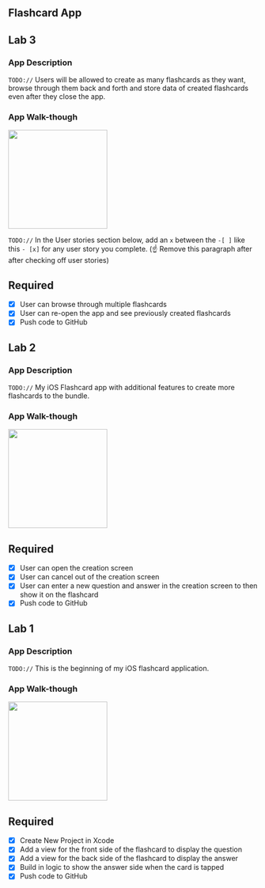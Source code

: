 ## Flashcard App
## Lab 3

### App Description
`TODO://` Users will be allowed to create as many flashcards as they want, browse through them back and forth and store data of created flashcards even after they close the app.

### App Walk-though

<img src="http://g.recordit.co/lkk6ulqLV4.gif" width=200><br>

`TODO://` In the User stories section below, add an `x` between the `-[ ]` like this `- [x]` for any user story you complete. (☝️ Remove this paragraph after after checking off user stories)

## Required
- [x] User can browse through multiple flashcards
- [x] User can re-open the app and see previously created flashcards
- [x] Push code to GitHub

## Lab 2

### App Description
`TODO://` My iOS Flashcard app with additional features to create more flashcards to the bundle.

### App Walk-though

<img src="http://g.recordit.co/3mgHtrlrYR.gif" width=200><br>

## Required
- [x] User can open the creation screen
- [x] User can cancel out of the creation screen
- [x] User can enter a new question and answer in the creation screen to then show it on the flashcard
- [x] Push code to GitHub

## Lab 1

### App Description
`TODO://` This is the beginning of my iOS flashcard application.

### App Walk-though

<img src="http://g.recordit.co/sTs8H54V6g.gif" width=200><br>


## Required
- [x] Create New Project in Xcode
- [x] Add a view for the front side of the flashcard to display the question
- [x] Add a view for the back side of the flashcard to display the answer
- [x] Build in logic to show the answer side when the card is tapped
- [x] Push code to GitHub
